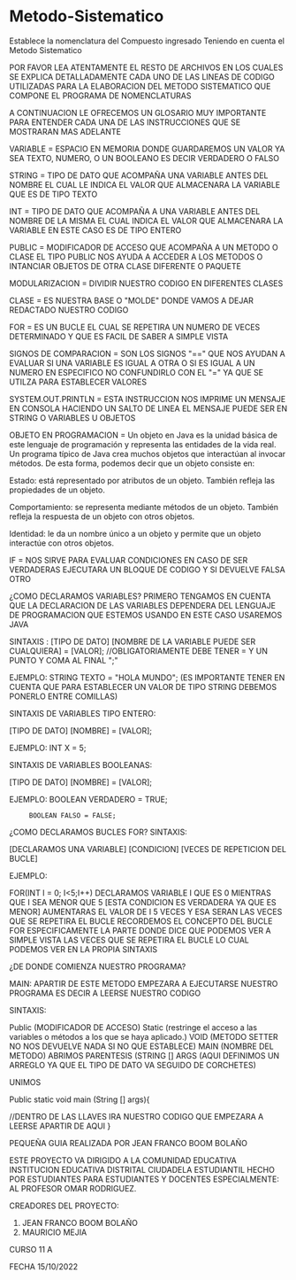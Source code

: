 # Metodo-Sistematico
Establece la nomenclatura del Compuesto ingresado  Teniendo en cuenta el Metodo Sistematico

POR FAVOR LEA ATENTAMENTE EL RESTO DE ARCHIVOS EN LOS CUALES SE EXPLICA DETALLADAMENTE CADA UNO DE LAS LINEAS DE CODIGO UTILIZADAS PARA LA ELABORACION
DEL  METODO SISTEMATICO QUE COMPONE EL PROGRAMA DE NOMENCLATURAS 

A CONTINUACION  LE OFRECEMOS UN GLOSARIO MUY IMPORTANTE PARA ENTENDER CADA UNA DE LAS INSTRUCCIONES QUE SE MOSTRARAN MAS ADELANTE 

VARIABLE = ESPACIO EN MEMORIA DONDE GUARDAREMOS UN VALOR YA SEA TEXTO, NUMERO,  O UN BOOLEANO ES DECIR VERDADERO O FALSO

STRING = TIPO DE DATO QUE ACOMPAÑA UNA VARIABLE ANTES DEL NOMBRE  EL CUAL LE INDICA EL VALOR QUE ALMACENARA LA VARIABLE QUE ES DE TIPO TEXTO

INT = TIPO DE DATO QUE ACOMPAÑA A UNA VARIABLE ANTES DEL NOMBRE DE LA MISMA EL CUAL INDICA EL VALOR QUE ALMACENARA LA VARIABLE EN ESTE CASO ES DE TIPO ENTERO

PUBLIC = MODIFICADOR DE ACCESO QUE ACOMPAÑA A UN METODO O CLASE  EL TIPO PUBLIC NOS AYUDA A ACCEDER A LOS METODOS O INTANCIAR OBJETOS DE OTRA CLASE DIFERENTE O PAQUETE

MODULARIZACION = DIVIDIR NUESTRO CODIGO EN DIFERENTES CLASES

CLASE = ES NUESTRA BASE O "MOLDE" DONDE VAMOS A DEJAR REDACTADO NUESTRO CODIGO

FOR = ES UN BUCLE EL CUAL SE REPETIRA UN NUMERO DE VECES DETERMINADO Y QUE ES FACIL DE SABER A SIMPLE VISTA

SIGNOS DE COMPARACION = SON LOS SIGNOS "==" QUE NOS AYUDAN A EVALUAR SI UNA VARIABLE ES IGUAL A OTRA O SI ES IGUAL A UN NUMERO EN ESPECIFICO NO CONFUNDIRLO CON EL "=" YA QUE SE UTILZA PARA ESTABLECER VALORES 

SYSTEM.OUT.PRINTLN  = ESTA INSTRUCCION NOS IMPRIME UN MENSAJE EN CONSOLA HACIENDO UN SALTO DE LINEA EL MENSAJE PUEDE SER EN STRING O VARIABLES U OBJETOS

OBJETO EN PROGRAMACION = Un objeto en Java es la unidad básica de este lenguaje de programación y representa las entidades de la vida real. Un programa típico de Java crea muchos objetos que interactúan al invocar métodos. De esta forma, podemos decir que un objeto consiste en:

Estado: está representado por atributos de un objeto. También refleja las propiedades de un objeto.

Comportamiento: se representa mediante métodos de un objeto. También refleja la respuesta de un objeto con otros objetos.

Identidad: le da un nombre único a un objeto y permite que un objeto interactúe con otros objetos.

IF = NOS SIRVE PARA EVALUAR CONDICIONES EN CASO DE SER VERDADERAS EJECUTARA UN BLOQUE DE CODIGO Y SI DEVUELVE FALSA OTRO

¿COMO DECLARAMOS VARIABLES?
PRIMERO TENGAMOS EN CUENTA QUE LA DECLARACION DE LAS VARIABLES DEPENDERA DEL LENGUAJE DE PROGRAMACION QUE ESTEMOS USANDO EN ESTE CASO USAREMOS JAVA 

SINTAXIS : [TIPO DE DATO] [NOMBRE DE LA VARIABLE PUEDE SER CUALQUIERA] = [VALOR]; //OBLIGATORIAMENTE DEBE TENER = Y UN PUNTO Y COMA AL FINAL ";"

EJEMPLO:  STRING TEXTO = "HOLA MUNDO"; (ES IMPORTANTE TENER EN CUENTA QUE PARA ESTABLECER UN VALOR DE TIPO STRING DEBEMOS PONERLO ENTRE COMILLAS)

SINTAXIS DE VARIABLES TIPO ENTERO:

[TIPO DE DATO] [NOMBRE] = [VALOR];

EJEMPLO: INT X = 5;

SINTAXIS DE VARIABLES BOOLEANAS:

[TIPO DE DATO] [NOMBRE] = [VALOR];

EJEMPLO: BOOLEAN VERDADERO = TRUE; 

         BOOLEAN FALSO = FALSE;
         

¿COMO DECLARAMOS BUCLES FOR?
SINTAXIS: 

[DECLARAMOS UNA VARIABLE] [CONDICION] [VECES DE REPETICION DEL BUCLE]

EJEMPLO: 

FOR(INT I = 0; I<5;I++) DECLARAMOS VARIABLE I QUE ES 0 MIENTRAS QUE I SEA MENOR QUE 5 [ESTA CONDICION ES VERDADERA YA QUE ES MENOR] AUMENTARAS EL VALOR DE I 5 VECES Y 
ESA SERAN LAS VECES QUE SE REPETIRA EL BUCLE RECORDEMOS EL CONCEPTO DEL BUCLE FOR ESPECIFICAMENTE LA PARTE DONDE DICE QUE PODEMOS VER A SIMPLE VISTA LAS VECES
QUE SE REPETIRA EL BUCLE LO CUAL PODEMOS VER EN LA PROPIA SINTAXIS 


¿DE DONDE COMIENZA NUESTRO PROGRAMA?

MAIN: APARTIR DE ESTE METODO EMPEZARA A EJECUTARSE NUESTRO PROGRAMA ES DECIR A LEERSE NUESTRO CODIGO 

SINTAXIS:

Public (MODIFICADOR DE ACCESO) Static (restringe el acceso a las variables o métodos a los que se haya aplicado.) VOID (METODO SETTER NO NOS DEVUELVE NADA SI NO QUE ESTABLECE) MAIN (NOMBRE DEL METODO) ABRIMOS PARENTESIS (STRING [] ARGS (AQUI DEFINIMOS UN ARREGLO YA QUE EL TIPO DE DATO VA SEGUIDO DE CORCHETES)

UNIMOS 

Public static void main (String [] args){

//DENTRO DE LAS LLAVES IRA NUESTRO CODIGO QUE EMPEZARA A LEERSE APARTIR DE AQUI
}


PEQUEÑA GUIA REALIZADA POR JEAN FRANCO BOOM BOLAÑO 

ESTE PROYECTO VA DIRIGIDO A LA COMUNIDAD EDUCATIVA  INSTITUCION EDUCATIVA DISTRITAL CIUDADELA ESTUDIANTIL HECHO POR ESTUDIANTES PARA ESTUDIANTES Y  DOCENTES
ESPECIALMENTE: AL PROFESOR OMAR RODRIGUEZ. 

CREADORES DEL PROYECTO: 
1. JEAN FRANCO BOOM BOLAÑO 
2. MAURICIO MEJIA 

CURSO 11 A

FECHA 15/10/2022
